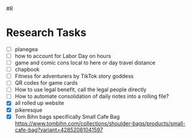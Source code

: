 #R
# Research Tasks
- [ ] planegea
- [ ] how to account for Labor Day on hours
- [ ] game and comic cons local to here or day travel distance
- [ ] chapbook
- [ ] Fitness for adventurers by TikTok story goddess
- [ ] QR codes for game cards
- [ ] How to use legal benefit, call the legal people directly
- [ ] How to automate consolidation of daily notes into a rolling file?
- [x] all rolled up website
- [x] pikeresque 
- [x] Tom Bihn bags specifically Small Cafe Bag https://www.tombihn.com/collections/shoulder-bags/products/small-cafe-bag?variant=42852081041597
